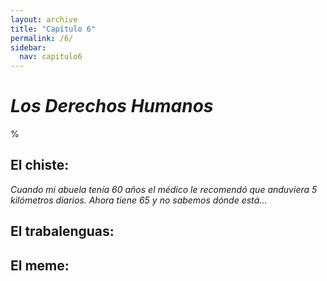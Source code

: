 ```yaml
---
layout: archive
title: "Capítulo 6"
permalink: /6/
sidebar:
  nav: capitulo6
---
```


# _Los Derechos Humanos_

%


## El chiste:

_Cuando mi abuela tenía 60 años el médico le recomendó que anduviera 5 kilómetros diarios. Ahora tiene 65 y no sabemos dónde está..._

## El trabalenguas:


## El meme:
